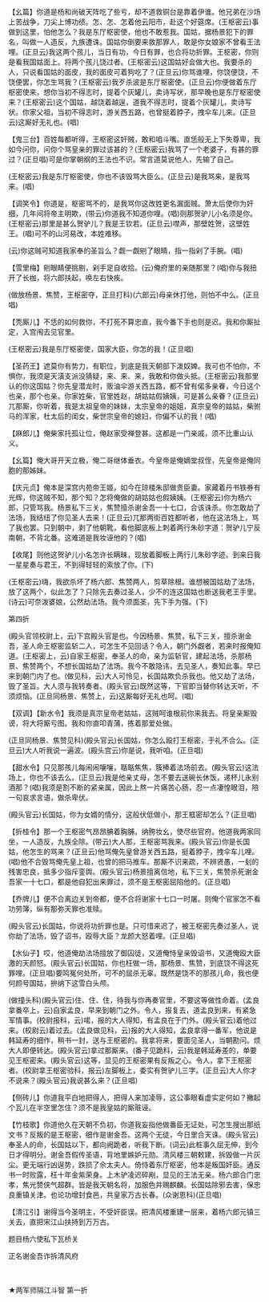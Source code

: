 <!-- { "loadSidebar": true } -->
【幺篇】你道是杨和尚破天阵吃了些亏，却不道救铜台是靠着伊谁。他兄弟在沙场上苦战争，刀尖上博功绩。怎、怎、怎着他云阳市，赴这个好筵席。(王枢密云)事做到这里，怕他怎么？我是东厅枢密使，他也不敢惹我。国姑，据杨景犯下的罪名，叫做一人造反，九族遭诛。国姑你倒要来救那罪人，敢是你女娘家不曾看王法哩。(正旦云)我这两个孩儿，当日有功，今日有罪，也合将功折罪。王枢密，你则是看我国姑面上。将两个孩儿饶过者。(王枢密云)这国姑好会做大也。我要杀的人，只说看国姑的面皮，我的面皮可着狗吃了？(正旦云)你骂谁哩，你饶便饶，不饶便罢，你怎生骂我？(王枢密云)我歹杀波是东厅枢密使。(正旦云)你便做着东厅枢密使来，想你当初不得志时，提着个灰罐儿，卖诗写状，那早晚也是东厅枢密使来？(王枢密云)这个国姑，越饶着越逞，道我不得志时，提着个灰罐儿，卖诗写状。你家父祖，当初不得志时，游关西五路，也曾挺着脖子，拽伞车儿来。(正旦云)这厮好无礼也。(唱)

【鬼三台】百姓每都听得，王枢密这奸贼，敢和咱斗嘴。直恁般无上下失尊卑，我如今问你，问你个骂皇亲的罪过该甚的？(王枢密云)我骂了一个老婆子，有甚的罪过？(正旦唱)可是你掌朝纲的王法也不识。常言道莫说他人，先输了自己。

(王枢密云)我是东厅枢密使，你也不该毁骂大臣么。(正旦云)是我骂来，是我骂来。(唱)

【调笑令】你道是，枢密骂不的，是我骂你这改姓更名漏面贼。萧太后使你为奸细，几年间将帝主明欺，(带云)你道我不知道你哩。(唱)则那贺驴儿小名须是你。(王枢密云)那里是甚么贺驴儿？我是王钦若。(正旦云)噤声，那壁姓贺，这壁姓王。(唱)可不的山河易改，本姓难移。

(云)你这贼可知道我家奉的圣旨么？觑一觑剜了眼睛，指一指剁了手腕。(唱)

【雪里梅】剜眼睛便挑剔，剁手足自收拾。(云)俺府里的亲随那里？(唱)你与我扭开了长枷，将六郎扶起，唤左右快疾。

(做放杨景、焦赞，王枢密夺，正旦打科)(六郎云)母亲休打他，则怕不中么。(正旦唱)

【秃厮儿】不恁的如何救你，不打死不算忠直，我今番下手也则是迟。我和你厮扯定，入宫闱去见官里。

(王枢密云)我是东厅枢密使，国家大臣，你怎的我！(正旦唱)

【圣药王】遮莫你有势力，有职位，到底是我天朝部下泼奴婢。我可也不怕你，不惧你，我须是天潢支派没猜疑，来、来、来，我敢和你做头抵。(王枢密云)我那里认的你这国姑？你先皇潜龙时，贩油伞游关西五路，都不曾有偌多亲眷，今日这个也亲，那个也亲。你家姓柴，官里姓赵，胡姑姑假姨姨，可是甚么亲眷？(正旦云)兀那厮，你听着，我是太祖皇帝的妹妹，太宗皇帝的姐姐，真宗皇帝的姑姑，柴驸马的浑家，杜太后的闺女，柴世宗皇帝的媳妇，你偏不认的我！(唱)

【麻郎儿】俺柴家托孤让位，俺赵家受禅登甚。这都是一门亲戚，须不比重山认义。

【幺篇】俺大哥开天立极，俺二哥继体垂衣。今皇帝是俺嫡堂叔侄，先皇帝是俺同胞的那姊妹。

【庆元贞】俺本是深宫内苑帝王姬，如今在琼楼朱邸做贵臣妻。家藏着丹书铁券有光辉，你这贼不知，那个知？怎将俺做的胡姑姑也假姨姨。(王枢密云)你为杨六郎，只管骂我。杨景私下三关，焦赞擅杀谢金吾一十七口，合该诛杀。你怎敢劫了法场，我结纽了你见圣人去来！(正旦云)兀那两街百姓都听者，他在这法场上，骂了我也罢。只到朝中，剥了他朝靴，看他脚底板上刺着两行朱砂字道：贺驴儿宁反南朝，不背北番。这难道是我妆诬他的？(唱)

【收尾】则他这贺驴儿小名怎许长瞒昧，现放着脚板上两行儿朱砂字迹。到来日我一星星奏与君王，不到得轻轻的索放了你。(下)

(王枢密云)嗨，我欲杀坏了杨六郎、焦赞两人，剪草除根。谁想被国姑劫了法场，放了这两个，似此怎了？只除先去奏过圣人，少不的连这国姑也断送我老王手里。(诗云)可奈泼婆娘，公然劫法场。我今须面圣，先下手为强。(下)

第四折

(殿头官领校尉上，云)下宫殿头官是也。今因杨景、焦赞，私下三关，擅杀谢金吾，圣人命王枢密监斩二人，可怎生不见回话？令人，朝门外觑者，若来时报俺知道。(王枢密上，云)自家王枢密，奉圣人的命，亲为监斩官，建起法场，杀那杨景、焦赞两个，不想长国姑劫了法场。我今不敢隐讳，去见圣人，奏知此事。早已来到朝门内了也。(做见科，云)大人可怜见，长国姑欺负杀我也。他又劫了法场，毁了圣旨。大人须与我转奏者。(殿头官云)既然这等，下官即当替你转达天听，不须烦恼。(正旦同杨景、焦赞上，云)这厮每好无礼也呵。(唱)

【双调】【新水令】我须是真宗皇帝老姑姑，这贼呵谁根前你来我去。将皇亲厮毁谤，将大将厮亏图。我和你直叩青蒲，拣着那爱处做。

(正旦同杨景、焦赞见科)(殿头官云)长国姑，你怎么殴打王枢密，于礼不合么。(正旦云)大人听我说一遍波。(殿头宫云)你是说，我听咱。(正旦唱)

【甜水令】只见那孩儿每闹闹嚷嚷，聒聒焦焦，簇捧着法场前去。(殿头官云)这法场上，你也不该去么。(正旦云)我是他亲丈母，怎不要去送碗长休饭，递杯儿永别酒那？(唱)我须是割不断的紧亲属，因此上熬一片痛苦心肠，忍一点凄惶眼泪，陪一句哀求言语，做杀卑伏。

(殿头官云)长国姑，你为女婿的情分，这般伏低做小，那王框密却怎么？(正旦唱)

【折桂令】那一个王枢密气昂昂腆着胸脯，纳胯妆幺，使尽些官府。他道我两家同坐，一人造反，九族全除。(带云)大人那，王枢密骂我来。(殿头官云)你是长国姑，他怎生的骂来？(正旦云)他骂俺先皇曾游关西五路，挺着脖子，拽伞车儿哩。(唱)他不合毁骂俺先皇上祖，也曾的把马推车。那厮不识来疏，不辨贤愚，一刬的残害忠良，抵多少指斥銮舆。(殿头官云)杨景擅离信地，私下三关，焦赞杀死谢金吾家一十七口，都是他自犯出来罪过，须不是王枢密屈陷他的。(正旦唱)

【乔牌儿】便不合离边关到帝都，便不合将谢家十七口一时屠。则俺个官家怎不看功劳簿，纵有那弥天罪也准赎。

(殿头官云)长国姑，你说将功折罪也是。只可惜来迟了，被王枢密先奏过圣人，说你劫了法场，毁了诏书，殴辱大臣？龙颜大怒着哩。(正旦唱)

【水仙子】哎，他道俺劫法场擅放了御囚徒，又道俺恃皇亲毁诏书，又道俺殴大臣激的天颜怒。(殿头官云)长国姑，你也枉做一场，那杨景、焦赞，到底饶不得这死罪哩。(正旦唱)要鸣冤何处所，可不的屈杀无辜。既然是饶不的那孩儿命，我也便何颜号国姑，拚纳下这雪白头颅。

(做撞头科)(殿头官云)住、住、住，待我与你再奏官里，不要这等做性命着。(孟良拿番卒上，云)自家孟良，早来到朝门之外。令人，报复去，道孟良到来，有紧急军情事。(校尉报科，云)喏，报的大人得知，有孟良在于门外。(殿头官云)着他过来。(校尉云)着过去。(孟良做见科，云)报的大人得知，孟良拿得一番军，他说是韩延寿的细作，稍书一封，送与王枢密的。我拿将来，要面见圣人，当朝勘问。烦大人即便转达。(殿头官云)拿过那厮来。(番子见跪科，云)我是韩延寿差的，单要见王枢密来。(殿头官云)这等，显见的王枢密果有反叛之心。令人，拿下王枢密者。(校尉拿王枢密验科，报云)左脚板上，委实有贺驴儿三字。(正旦云)大人你才不说来？(殿头官云)我说甚么来？(正旦唱)

【侧砖儿】你道我平白地把得人，把得人来加凌辱，这公事眼看虚实定何如？撇起个瓦儿在半空里怎住？须不是我皇姑的厮赃诬。

【竹枝歌】你道他久在天朝不负初，你道我妄指他做番臣无证处，可怎生搜出那纸文书？反叛的是王枢密，细作是谢金吾。这两个无徒，今日里合天诛。(殿头官云)奉圣人的命，长国姑以下，都向阙跪者，听我下断。(词云)此桩事久屈无伸，到今日才得明分。谢金吾假传圣语，背地里嫉妒元勋。清风楼三朝敕建，拆毁做一片灰尘。更无端行凶逞势，跌损了佘太夫人。倚恃着东厅枢密，他本是叛国奸臣。通反书一时败露，枉十年金紫荣身。上木驴凌迟碎剐，显见的王法无亲。杨六郎合门忠孝，焦光赞侠气超群。皆是我天朝名将，加服色并赐麒麟。长国姑除邪去害，保忠良重镇关津。也论功增封食邑，共皇家万古长春。(众谢恩科)(正旦唱)

【清江引】谢得当今圣明主，不受奸臣误。把清风楼重建一层来，着杨六郎元镇三关去，直把宋江山扶持到万万古。

题目杨六使私下瓦桥关

正名谢金吾诈拆清风府

　
　

★两军师隔江斗智
第一折

